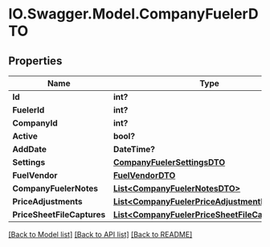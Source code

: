 # IO.Swagger.Model.CompanyFuelerDTO
## Properties

Name | Type | Description | Notes
------------ | ------------- | ------------- | -------------
**Id** | **int?** |  | [optional] 
**FuelerId** | **int?** |  | [optional] 
**CompanyId** | **int?** |  | [optional] 
**Active** | **bool?** |  | [optional] 
**AddDate** | **DateTime?** |  | [optional] 
**Settings** | [**CompanyFuelerSettingsDTO**](CompanyFuelerSettingsDTO.md) |  | [optional] 
**FuelVendor** | [**FuelVendorDTO**](FuelVendorDTO.md) |  | [optional] 
**CompanyFuelerNotes** | [**List&lt;CompanyFuelerNotesDTO&gt;**](CompanyFuelerNotesDTO.md) |  | [optional] 
**PriceAdjustments** | [**List&lt;CompanyFuelerPriceAdjustmentDTO&gt;**](CompanyFuelerPriceAdjustmentDTO.md) |  | [optional] 
**PriceSheetFileCaptures** | [**List&lt;CompanyFuelerPriceSheetFileCaptureDTO&gt;**](CompanyFuelerPriceSheetFileCaptureDTO.md) |  | [optional] 

[[Back to Model list]](../README.md#documentation-for-models) [[Back to API list]](../README.md#documentation-for-api-endpoints) [[Back to README]](../README.md)

